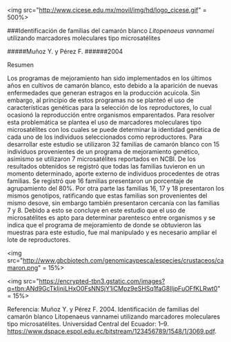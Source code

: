 <img src="http://www.cicese.edu.mx/movil/img/hd/logo_cicese.gif" = 500%>


###Identificación de familias del camarón blanco *Litopenaeus vannamei* utilizando marcadores moleculares tipo microsatélites

#####Muñoz Y. y Pérez F. 
######2004


Resumen

Los programas de mejoramiento han sido implementados en los últimos años en cultivos de camarón blanco, esto debido a la aparición de 
nuevas enfermedades que generan estragos en la producción acuícola. Sin embargo, al principio de estos programas no se planteó el uso de características genéticas para la selección de los reproductores, lo cual ocasionó la reproducción entre organismos emparentados. Para resolver esta problemática se plantea el uso de marcadores moleculares tipo microsatélites con los cuales se puede determinar la 
identidad genética de cada uno de los individuos seleccionados como reproductores. Para desarrollar este estudio se utilizaron  32 
familias de camarón blanco con 15 individuos provenientes de un programa de mejoramiento genético, asimismo se utilizaron 7
microsatélites reportados en NCBI. De los resultados obtenidos se registró que todas las familias tuvieron en un  momento determinado,
aporte externo de individuos procedentes de otras familias. Se registró que 16 familias presentaron un porcentaje de agrupamiento del 
80%. Por otra parte las familias 16, 17 y 18 presentaron los mismos genotipos, ratificando que estas familias son provenientes del 
mismo desove, sin embargo también presentaron cercanía con las familias 7 y 8. Debido a esto se concluye en este estudio que el uso de microsatélites es apto para determinar parentesco entre organismos y se indica que el programa de mejoramiento de donde se obtuvieron
las muestras para este estudio, fue mal manipulado y es necesario ampliar el lote de reproductores.  


<img src="http://www.gbcbiotech.com/genomicaypesca/especies/crustaceos/camaron.png" = 15%>


<img src="https://encrypted-tbn3.gstatic.com/images?q=tbn:ANd9GcTkIjniLHxO0FsNNSjY1iCMpz9eSHSq1faG8IljpFuOFfKLRwt0" = 15%>

Referencia: 
Muñoz Y. y Pérez F. 2004. Identificación de familias del camarón blanco Litopenaeus vannamei utilizando marcadores moleculares tipo 
microsatélites. Universidad Central del Ecuador: 1–9. https://www.dspace.espol.edu.ec/bitstream/123456789/1548/1/3069.pdf.
